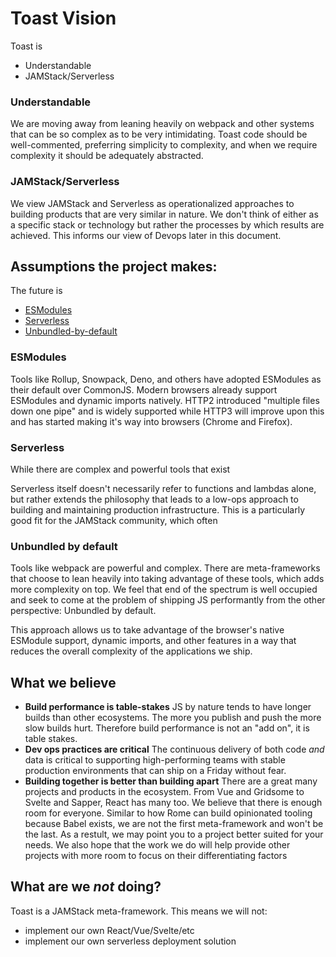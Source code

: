 # Toast Vision

Toast is

- Understandable
- JAMStack/Serverless

### Understandable

We are moving away from leaning heavily on webpack and other systems that can be
so complex as to be very intimidating. Toast code should be well-commented,
preferring simplicity to complexity, and when we require complexity it should be
adequately abstracted.

### JAMStack/Serverless

We view JAMStack and Serverless as operationalized approaches to building
products that are very similar in nature. We don't think of either as a specific
stack or technology but rather the processes by which results are achieved. This
informs our view of Devops later in this document.

## Assumptions the project makes:

The future is

- [ESModules](#esmodules)
- [Serverless](#serverless)
- [Unbundled-by-default](#unbundled-by-default)

### ESModules

Tools like Rollup, Snowpack, Deno, and others have adopted ESModules as their
default over CommonJS. Modern browsers already support ESModules and dynamic
imports natively. HTTP2 introduced "multiple files down one pipe" and is widely
supported while HTTP3 will improve upon this and has started making it's way
into browsers (Chrome and Firefox).

### Serverless

While there are complex and powerful tools that exist

Serverless itself doesn't necessarily refer to functions and lambdas alone, but
rather extends the philosophy that leads to a low-ops approach to building and
maintaining production infrastructure. This is a particularly good fit for the
JAMStack community, which often

### Unbundled by default

Tools like webpack are powerful and complex. There are meta-frameworks that
choose to lean heavily into taking advantage of these tools, which adds more
complexity on top. We feel that end of the spectrum is well occupied and
seek to come at the problem of shipping JS performantly from the other
perspective: Unbundled by default.

This approach allows us to take advantage of the browser's native ESModule
support, dynamic imports, and other features in a way that reduces the overall
complexity of the applications we ship.

## What we believe

- **Build performance is table-stakes** JS by nature tends to have longer builds
  than other ecosystems. The more you publish and push the more slow builds
  hurt. Therefore build performance is not an "add on", it is table stakes.
- **Dev ops practices are critical** The continuous delivery of both code _and_
  data is critical to supporting high-performing teams with stable production
  environments that can ship on a Friday without fear.
- **Building together is better than building apart** There are a great many
  projects and products in the ecosystem. From Vue and Gridsome to Svelte and
  Sapper, React has many too. We believe that there is enough room for everyone.
  Similar to how Rome can build opinionated tooling because Babel exists, we are
  not the first meta-framework and won't be the last. As a restult, we may point
  you to a project better suited for your needs. We also hope that the work we
  do will help provide other projects with more room to focus on their
  differentiating factors

## What are we _not_ doing?

Toast is a JAMStack meta-framework. This means we will not:

- implement our own React/Vue/Svelte/etc
- implement our own serverless deployment solution
